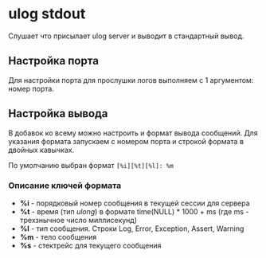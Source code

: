 # ulog stdout

Слушает что присылает ulog server и выводит в стандартный вывод.

## Настройка порта

Для настройки порта для прослушки логов выполняем с 1 аргументом: номер порта.

## Настройка вывода

В добавок ко всему можно настроить и формат вывода сообщений.
Для указания формата запускаем с номером порта и строкой формата в двойных кавычках.

По умолчанию выбран формат `[%i][%t][%l]: %m`

### Описание ключей формата

  * **%i** - порядковый номер сообщения в текущей сессии для сервера
  * **%t** - время (тип *ulong*) в формате time(NULL) * 1000 + ms (где ms - трехзнычное число миллисекунд)
  * **%l** - тип сообщения. Строки Log, Error, Exception, Assert, Warning
  * **%m** - тело сообщения
  * **%s** - стектрейс для текущего сообщения